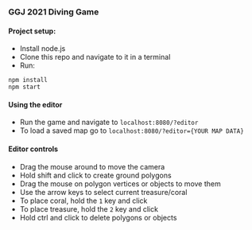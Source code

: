 ### GGJ 2021 Diving Game

#### Project setup:
 - Install node.js
 - Clone this repo and navigate to it in a terminal
 - Run:
 ```
 npm install
 npm start
 ```

#### Using the editor
 - Run the game and navigate to `localhost:8080/?editor`
 - To load a saved map go to `localhost:8080/?editor={YOUR MAP DATA}`

#### Editor controls
 - Drag the mouse around to move the camera
 - Hold shift and click to create ground polygons
 - Drag the mouse on polygon vertices or objects to move them
 - Use the arrow keys to select current treasure/coral
 - To place coral, hold the `1` key and click
 - To place treasure, hold the `2` key and click
 - Hold ctrl and click to delete polygons or objects